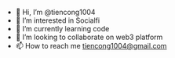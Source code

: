 - 👋 Hi, I’m @tiencong1004
- 👀 I’m interested in Socialfi
- 🌱 I’m currently learning code
- 💞️ I’m looking to collaborate on web3 platform
- 📫 How to reach me tiencong1004@gmail.com

<!---
tiencong1004/tiencong1004 is a ✨ special ✨ repository because its `README.md` (this file) appears on your GitHub profile.
You can click the Preview link to take a look at your changes.
--->
